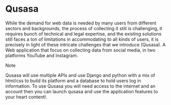 # Qusasa

  While the demand for web data is needed by many users from different sectors and backgrounds, the process of collecting it still is challenging, it requires bunch of technical and legal expertise, and the existing solutions still faces a ton of limitations in accommodating to all kinds of users, it is precisely in light of these intricate challenges that we introduce (Qusasa). A Web application that focus on collecting data from social media, in two platforms YouTube and Instagram.
> [!NOTE]
> Qusasa will use multiple APIs and use Django and python with a mix of html/css to build its platform and a database to hold users log in information.
To use Qusasa you will need access to the internet and an account then you can launch qusasa and use the application features to your heart content!.
